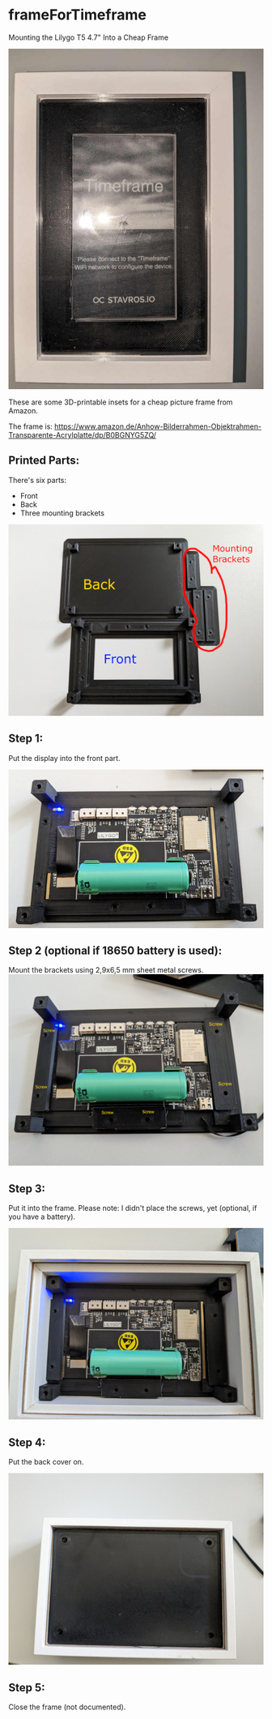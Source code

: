 # frameForTimeframe
Mounting the Lilygo T5 4.7" Into a Cheap Frame

![Mounted](front_view.jpg  "ePaper in frame")

These are some 3D-printable insets for a cheap picture frame from Amazon.

The frame is: https://www.amazon.de/Anhow-Bilderrahmen-Objektrahmen-Transparente-Acrylplatte/dp/B0BGNYG5ZQ/

## Printed Parts:
There's six parts:
- Front
- Back
- Three mounting brackets  

![Parts](inset_parts.jpg  "Frame Mount Inset Parts")

## Step 1: 
Put the display into the front part. 

![Display in Front](front_with_epaper.jpg  "ePaper display in front part")

## Step 2 (optional if 18650 battery is used):
Mount the brackets using 2,9x6,5 mm sheet metal screws.
![mounting brackets placed](brackets_screws.jpg  "Mounting brackets placed")

## Step 3:
Put it into the frame. Please note: I didn't place the screws, yet (optional, if you have a battery). 

![front part in frame](in_frame.jpg  "ePaper front part in frame")

## Step 4:
Put the back cover on.

![back part in frame](back_on.jpg  "back part in frame")

## Step 5:
Close the frame (not documented).
